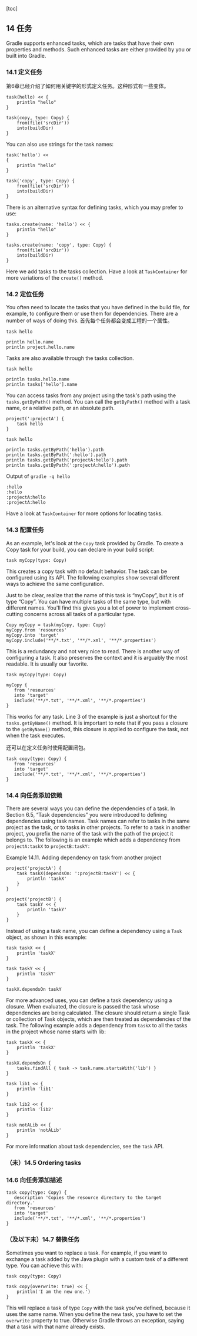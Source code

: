 [toc]

## 14 任务

Gradle supports enhanced tasks, which are tasks that have their own properties and methods. Such enhanced tasks are either provided by you or built into Gradle.

### 14.1 定义任务

第6章已经介绍了如何用关键字的形式定义任务。这种形式有一些变体。

```
task(hello) << {
    println "hello"
}

task(copy, type: Copy) {
    from(file('srcDir'))
    into(buildDir)
}
```

You can also use strings for the task names:

```
task('hello') <<
{
    println "hello"
}

task('copy', type: Copy) {
    from(file('srcDir'))
    into(buildDir)
}
```

There is an alternative syntax for defining tasks, which you may prefer to use:

```
tasks.create(name: 'hello') << {
    println "hello"
}

tasks.create(name: 'copy', type: Copy) {
    from(file('srcDir'))
    into(buildDir)
}
```

Here we add tasks to the tasks collection. Have a look at `TaskContainer` for more variations of the `create()` method.

### 14.2 定位任务

You often need to locate the tasks that you have defined in the build file, for example, to configure them or use them for dependencies. There are a number of ways of doing this. 首先每个任务都会变成工程的一个属性。

```
task hello

println hello.name
println project.hello.name
```

Tasks are also available through the tasks collection.

```
task hello

println tasks.hello.name
println tasks['hello'].name
```

You can access tasks from any project using the task's path using the `tasks.getByPath()` method. You can call the `getByPath()` method with a task name, or a relative path, or an absolute path.

```
project(':projectA') {
    task hello
}

task hello

println tasks.getByPath('hello').path
println tasks.getByPath(':hello').path
println tasks.getByPath('projectA:hello').path
println tasks.getByPath(':projectA:hello').path
```

Output of `gradle -q hello`

    :hello
    :hello
    :projectA:hello
    :projectA:hello

Have a look at `TaskContainer` for more options for locating tasks.

### 14.3 配置任务

As an example, let's look at the `Copy` task provided by Gradle. To create a Copy task for your build, you can declare in your build script:

```
task myCopy(type: Copy)
```

This creates a copy task with no default behavior. The task can be configured using its API. The following examples show several different ways to achieve the same configuration.

Just to be clear, realize that the name of this task is “myCopy”, but it is of type “Copy”. You can have multiple tasks of the same type, but with different names. You'll find this gives you a lot of power to implement cross-cutting concerns across all tasks of a particular type.

```
Copy myCopy = task(myCopy, type: Copy)
myCopy.from 'resources'
myCopy.into 'target'
myCopy.include('**/*.txt', '**/*.xml', '**/*.properties')
```

This is a redundancy and not very nice to read.
There is another way of configuring a task. It also preserves the context and it is arguably the most readable. It is usually our favorite.

```
task myCopy(type: Copy)

myCopy {
   from 'resources'
   into 'target'
   include('**/*.txt', '**/*.xml', '**/*.properties')
}
```

This works for any task. Line 3 of the example is just a shortcut for the `tasks.getByName()` method. It is important to note that if you pass a closure to the `getByName()` method, this closure is applied to configure the task, not when the task executes.

还可以在定义任务时使用配置闭包。

```
task copy(type: Copy) {
   from 'resources'
   into 'target'
   include('**/*.txt', '**/*.xml', '**/*.properties')
}
```

### 14.4 向任务添加依赖

There are several ways you can define the dependencies of a task. In Section 6.5, “Task dependencies” you were introduced to defining dependencies using task names. Task names can refer to tasks in the same project as the task, or to tasks in other projects. To refer to a task in another project, you prefix the name of the task with the path of the project it belongs to. The following is an example which adds a dependency from `projectA:taskX` to `projectB:taskY:`

Example 14.11. Adding dependency on task from another project

```
project('projectA') {
    task taskX(dependsOn: ':projectB:taskY') << {
        println 'taskX'
    }
}

project('projectB') {
    task taskY << {
        println 'taskY'
    }
}
```

Instead of using a task name, you can define a dependency using a `Task` object, as shown in this example:

```
task taskX << {
    println 'taskX'
}

task taskY << {
    println 'taskY'
}

taskX.dependsOn taskY
```

For more advanced uses, you can define a task dependency using a closure. When evaluated, the closure is passed the task whose dependencies are being calculated. The closure should return a single Task or collection of Task objects, which are then treated as dependencies of the task. The following example adds a dependency from `taskX` to all the tasks in the project whose name starts with lib:

```
task taskX << {
    println 'taskX'
}

taskX.dependsOn {
    tasks.findAll { task -> task.name.startsWith('lib') }
}

task lib1 << {
    println 'lib1'
}

task lib2 << {
    println 'lib2'
}

task notALib << {
    println 'notALib'
}
```

For more information about task dependencies, see the `Task` API.

### （未）14.5 Ordering tasks

### 14.6 向任务添加描述

```
task copy(type: Copy) {
   description 'Copies the resource directory to the target directory.'
   from 'resources'
   into 'target'
   include('**/*.txt', '**/*.xml', '**/*.properties')
}
```

### （及以下未）14.7 替换任务

Sometimes you want to replace a task. For example, if you want to exchange a task added by the Java plugin with a custom task of a different type. You can achieve this with:


```
task copy(type: Copy)

task copy(overwrite: true) << {
    println('I am the new one.')
}
```

This will replace a task of type `Copy` with the task you've defined, because it uses the same name. When you define the new task, you have to set the `overwrite` property to true. Otherwise Gradle throws an exception, saying that a task with that name already exists.





